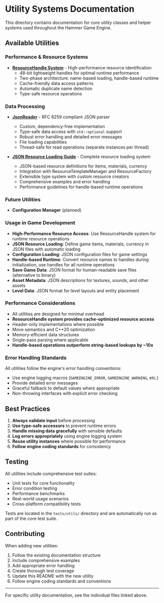 # Utility Systems Documentation

This directory contains documentation for core utility classes and helper systems used throughout the Hammer Game Engine.

## Available Utilities

### Performance & Resource Systems
- **[ResourceHandle System](ResourceHandle_System.md)** - High-performance resource identification
  - 48-bit lightweight handles for optimal runtime performance
  - Two-phase architecture: name-based loading, handle-based runtime
  - Cache-friendly data access patterns
  - Automatic duplicate name detection
  - Type-safe resource operations

### Data Processing
- **[JsonReader](JsonReader.md)** - RFC 8259 compliant JSON parser
  - Custom, dependency-free implementation
  - Type-safe data access with `std::optional` support
  - Robust error handling and detailed error messages
  - File loading capabilities
  - Thread-safe for read operations (separate instances per thread)

- **[JSON Resource Loading Guide](JSON_Resource_Loading_Guide.md)** - Complete resource loading system
  - JSON-based resource definitions for items, materials, currency
  - Integration with ResourceTemplateManager and ResourceFactory
  - Extensible type system with custom resource creators
  - Comprehensive examples and error handling
  - Performance guidelines for handle-based runtime operations

### Future Utilities

- **Configuration Manager** (planned)


### Usage in Game Development
- **High-Performance Resource Access**: Use ResourceHandle system for runtime resource operations
- **JSON Resource Loading**: Define game items, materials, currency in JSON files with automatic loading
- **Configuration Loading**: JSON configuration files for game settings
- **Handle-based Runtime**: Convert resource names to handles during initialization, use handles for all runtime operations
- **Save Game Data**: JSON format for human-readable save files (alternative to binary)
- **Asset Metadata**: JSON descriptions for textures, sounds, and other assets
- **Level Data**: JSON format for level layouts and entity placement

### Performance Considerations
- All utilities are designed for minimal overhead
- **ResourceHandle system provides cache-optimized resource access** 
- Header-only implementations where possible
- Move semantics and C++20 optimization
- Memory-efficient data structures
- Single-pass parsing where applicable
- **Handle-based operations outperform string-based lookups by ~10x**

### Error Handling Standards
All utilities follow the engine's error handling conventions:
- Use engine logging macros (`GAMEENGINE_ERROR`, `GAMEENGINE_WARNING`, etc.)
- Provide detailed error messages
- Graceful fallback to default values where appropriate
- Non-throwing interfaces with explicit error checking

## Best Practices

1. **Always validate input** before processing
2. **Use type-safe accessors** to prevent runtime errors
3. **Handle missing data gracefully** with sensible defaults
4. **Log errors appropriately** using engine logging system
5. **Reuse utility instances** where possible for performance
6. **Follow engine coding standards** for consistency

## Testing

All utilities include comprehensive test suites:
- Unit tests for core functionality
- Error condition testing
- Performance benchmarks
- Real-world usage scenarios
- Cross-platform compatibility tests

Tests are located in the `tests/utils/` directory and are automatically run as part of the core test suite.

## Contributing

When adding new utilities:
1. Follow the existing documentation structure
2. Include comprehensive examples
3. Add appropriate error handling
4. Create thorough test coverage
5. Update this README with the new utility
6. Follow engine coding standards and conventions

---

For specific utility documentation, see the individual files linked above.